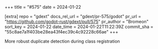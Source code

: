 +++
title = "#575"
date = 2024-01-22

[extra]
repo = "gdext"
docs_rel_url = "gdext/pr-575/godot"
pr_url = "https://github.com/godot-rust/gdext/pull/575"
pr_author = "Bromeon"
sort_key = 2024-01-22
date_time = 2024-01-22T11:22:39Z
commit_sha = "55c8ae7a1f403be28ea43f4ec39c4c92228c66ae"
+++

More robust duplicate detection during class registration
